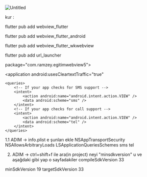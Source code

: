 ![Untitled](https://user-images.githubusercontent.com/21096087/230730972-e0e19ec7-99ea-40e7-98ed-25a26e5a96fe.gif)

kur : 

flutter pub add webview_flutter

flutter pub add webview_flutter_android

flutter pub add webview_flutter_wkwebview

flutter pub add url_launcher

package="com.ramzey.egitimwebview5">


<uses-permission android:name="android.permission.INTERNET" />

<application
    android:usesCleartextTraffic="true"


<!-- Provide required visibility configuration for API level 30 and above -->
    <queries>
        <!-- If your app checks for SMS support -->
        <intent>
            <action android:name="android.intent.action.VIEW" />
            <data android:scheme="sms" />
        </intent>
        <!-- If your app checks for call support -->
        <intent>
            <action android:name="android.intent.action.VIEW" />
            <data android:scheme="tel" />
        </intent>
    </queries>
</manifest>


1.1 ADIM -> info.plist e şunları ekle
<key>NSAppTransportSecurity</key>
 <dict>
 <key>NSAllowsArbitraryLoads</key><true/>
</dict>
<key>LSApplicationQueriesSchemes</key>
<array>
  <string>sms</string>
  <string>tel</string>
</array>


2. ADIM ->  ctrl+shift+f ile ara(in project) neyi "minsdkversion" u ve aşağdaki gibi yap o sayfadakiler
compileSdkVersion 33

minSdkVersion 19
targetSdkVersion 33

